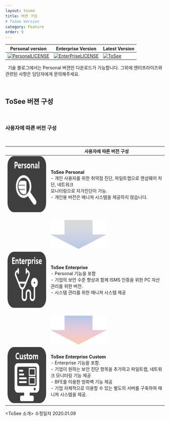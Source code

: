 ```yaml
---
layout: tosee
title: 버젼 구성
# ToSee Version
category: Feature
order: 9
---
```

Personal version | Enterprise Version | Latest Version 
-------| ------- | -------
[![PersonalLICENSE](https://img.shields.io/badge/Personal_Version_license-freeware-lightgrey.svg)](https://www.isecurekr.com) | [![EnterPriseLICENSE](https://img.shields.io/badge/Enterprise_Version_license-Limited_time_license-blue.svg)](http://tosee.isecurekr.com/) | [![ToSee](https://img.shields.io/badge/ToSee-v2.0.0-orange)](http://tosee.isecurekr.com/)  


&nbsp;
기술 블로그에서는 Personal 버젼만 다운로드가 가능합니다. 그외에 엔터프라이즈와 관련된 사항은 담당자에게 문의해주세요.

&nbsp;
&nbsp;
## ToSee 버젼 구성

&nbsp;
&nbsp;
### 사용자에 따른 버전 구성
&nbsp;

||사용자에 따른 버전 구성|
|-----|-----|
| <img src="../../img/pic_personal.png" width="177px" height="177px"/> | **ToSee Personal** <br> - 개인 사용자를 위한 취약점 진단, 파일트랩으로 랜섬웨어 차단, 네트워크 <br> 모니터링으로 자가진단이 가능. <br> - 개인용 버전은 매니져 시스템을 제공하지 않습니다. |
| | &nbsp; &nbsp; &nbsp; &nbsp; &nbsp; &nbsp; &nbsp; &nbsp; &nbsp; &nbsp; &nbsp; &nbsp;  &nbsp; &nbsp; &nbsp; &nbsp; &nbsp; &nbsp;  &nbsp; &nbsp; &nbsp; &nbsp; &nbsp; &nbsp; <img src="../../img/pic_ar01.png" width="177px" height="91px"/> |
| <img src="../../img/pic_enterprise.png" width="177px" height="177px"/> | **ToSee Enterprise** <br> - Personal 기능을 포함 <br> - 기업의 보안 수준 향상과 함께 ISMS 인증을 위한 PC 자산 관리를 위한 버전. <br> - 시스템 관리를 위한 매니져 시스템 제공 |
| | &nbsp; &nbsp; &nbsp; &nbsp; &nbsp; &nbsp;  &nbsp; &nbsp; &nbsp; &nbsp; &nbsp; &nbsp;  &nbsp; &nbsp; &nbsp; &nbsp; &nbsp; &nbsp;  &nbsp; &nbsp; &nbsp; &nbsp; &nbsp; &nbsp;  <img src="../../img/pic_ar02.png" width="177px" height="91px"/>  | 
| <img src="../../img/pic_custom.png" width="177px" height="177px"/> | **ToSee Enterprise Custom** <br> - Enterprise 기능을 포함. <br> - 기업이 원하는 보안 진단 항목을 추가하고 파일트랩, 네트워크 모니터링 기능 제공 <br> - BFE를 이용한 방화벽 기능 제공 <br> - 기업 자체적으로 이용할 수 있는 별도의 서버를 구축하여 매니져 시스템을 제공. |


<ToSee 소개> 수정일자 2020.01.09